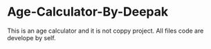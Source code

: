 # Age-Calculator-By-Deepak
This is an age calculator and it is not coppy project.
All files code are develope by self.
